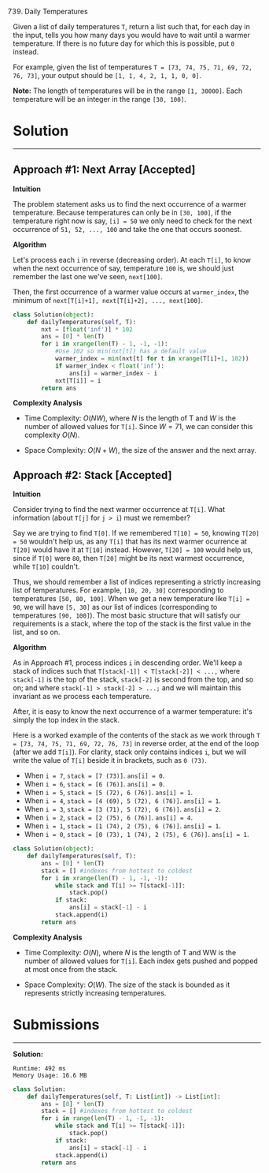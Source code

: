 739. Daily Temperatures

Given a list of daily temperatures `T`, return a list such that, for each day in the input, tells you how many days you would have to wait until a warmer temperature. If there is no future day for which this is possible, put `0` instead.

For example, given the list of temperatures `T = [73, 74, 75, 71, 69, 72, 76, 73]`, your output should be `[1, 1, 4, 2, 1, 1, 0, 0]`.

**Note:** The length of temperatures will be in the range `[1, 30000]`. Each temperature will be an integer in the range `[30, 100]`.

# Solution
---
## Approach #1: Next Array [Accepted]
**Intuition**

The problem statement asks us to find the next occurrence of a warmer temperature. Because temperatures can only be in `[30, 100]`, if the temperature right now is say, `[i] = 50` we only need to check for the next occurrence of `51, 52, ..., 100` and take the one that occurs soonest.

**Algorithm**

Let's process each `i` in reverse (decreasing order). At each `T[i]`, to know when the next occurrence of say, temperature `100` is, we should just remember the last one we've seen, `next[100]`.

Then, the first occurrence of a warmer value occurs at `warmer_index`, the minimum of `next[T[i]+1], next[T[i]+2], ..., next[100]`.

```python
class Solution(object):
    def dailyTemperatures(self, T):
        nxt = [float('inf')] * 102
        ans = [0] * len(T)
        for i in xrange(len(T) - 1, -1, -1):
            #Use 102 so min(nxt[t]) has a default value
            warmer_index = min(nxt[t] for t in xrange(T[i]+1, 102))
            if warmer_index < float('inf'):
                ans[i] = warmer_index - i
            nxt[T[i]] = i
        return ans
```

**Complexity Analysis**

* Time Complexity: $O(NW)$, where $N$ is the length of T and $W$ is the number of allowed values for `T[i]`. Since $W = 71$, we can consider this complexity $O(N)$.

* Space Complexity: $O(N + W)$, the size of the answer and the next array.

## Approach #2: Stack [Accepted]
**Intuition**

Consider trying to find the next warmer occurrence at `T[i]`. What information (about `T[j]` for `j > i`) must we remember?

Say we are trying to find `T[0]`. If we remembered `T[10] = 50`, knowing `T[20] = 50` wouldn't help us, as any `T[i]` that has its next warmer ocurrence at `T[20]` would have it at `T[10]` instead. However, `T[20] = 100` would help us, since if `T[0]` were `80`, then `T[20]` might be its next warmest occurrence, while `T[10]` couldn't.

Thus, we should remember a list of indices representing a strictly increasing list of temperatures. For example, `[10, 20, 30]` corresponding to temperatures `[50, 80, 100]`. When we get a new temperature like `T[i] = 90`, we will have `[5, 30]` as our list of indices (corresponding to temperatures `[90, 100]`). The most basic structure that will satisfy our requirements is a stack, where the top of the stack is the first value in the list, and so on.

**Algorithm**

As in Approach #1, process indices `i` in descending order. We'll keep a stack of indices such that `T[stack[-1]] < T[stack[-2]] < ...,` where `stack[-1]` is the top of the stack, `stack[-2]` is second from the top, and so on; and where `stack[-1] > stack[-2] > ...;` and we will maintain this invariant as we process each temperature.

After, it is easy to know the next occurrence of a warmer temperature: it's simply the top index in the stack.

Here is a worked example of the contents of the stack as we work through `T = [73, 74, 75, 71, 69, 72, 76, 73]` in reverse order, at the end of the loop (after we add `T[i]`). For clarity, stack only contains indices `i`, but we will write the value of `T[i]` beside it in brackets, such as `0 (73)`.

* When `i = 7`, `stack = [7 (73)]`. `ans[i] = 0`.
* When `i = 6`, `stack = [6 (76)]`. `ans[i] = 0`.
* When `i = 5`, `stack = [5 (72), 6 (76)]`. `ans[i] = 1`.
* When `i = 4`, `stack = [4 (69), 5 (72), 6 (76)]`. `ans[i] = 1`.
* When `i = 3`, `stack = [3 (71), 5 (72), 6 (76)]`. `ans[i] = 2`.
* When `i = 2`, `stack = [2 (75), 6 (76)]`. `ans[i] = 4`.
* When `i = 1`, `stack = [1 (74), 2 (75), 6 (76)]`. `ans[i] = 1`.
* When `i = 0`, `stack = [0 (73), 1 (74), 2 (75), 6 (76)]`. `ans[i] = 1`.

```python
class Solution(object):
    def dailyTemperatures(self, T):
        ans = [0] * len(T)
        stack = [] #indexes from hottest to coldest
        for i in xrange(len(T) - 1, -1, -1):
            while stack and T[i] >= T[stack[-1]]:
                stack.pop()
            if stack:
                ans[i] = stack[-1] - i
            stack.append(i)
        return ans
```

**Complexity Analysis**

* Time Complexity: $O(N)$, where $N$ is the length of T and WW is the number of allowed values for `T[i]`. Each index gets pushed and popped at most once from the stack.

* Space Complexity: $O(W)$. The size of the stack is bounded as it represents strictly increasing temperatures.

# Submissions
---
**Solution:**
```
Runtime: 492 ms
Memory Usage: 16.6 MB
```
```python
class Solution:
    def dailyTemperatures(self, T: List[int]) -> List[int]:
        ans = [0] * len(T)
        stack = [] #indexes from hottest to coldest
        for i in range(len(T) - 1, -1, -1):
            while stack and T[i] >= T[stack[-1]]:
                stack.pop()
            if stack:
                ans[i] = stack[-1] - i
            stack.append(i)
        return ans
```